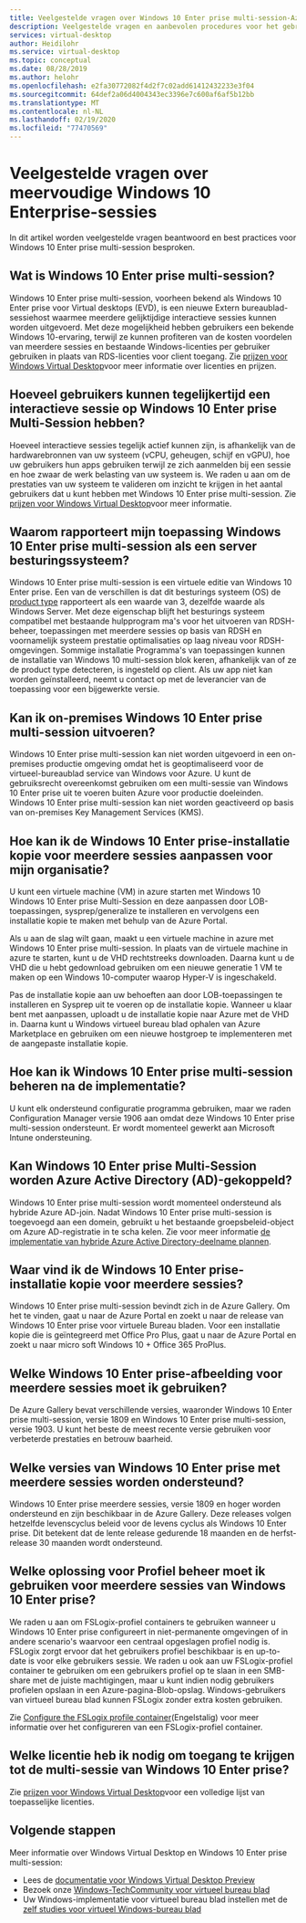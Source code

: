```yaml
---
title: Veelgestelde vragen over Windows 10 Enter prise multi-session-Azure
description: Veelgestelde vragen en aanbevolen procedures voor het gebruik van Windows 10 Enter prise multi-session voor virtueel bureau blad van Windows.
services: virtual-desktop
author: Heidilohr
ms.service: virtual-desktop
ms.topic: conceptual
ms.date: 08/28/2019
ms.author: helohr
ms.openlocfilehash: e2fa30772082f4d2f7c02add61412432233e3f04
ms.sourcegitcommit: 64def2a06d4004343ec3396e7c600af6af5b12bb
ms.translationtype: MT
ms.contentlocale: nl-NL
ms.lasthandoff: 02/19/2020
ms.locfileid: "77470569"
---
```

# <a name="windows-10-enterprise-multi-session-faq"></a>Veelgestelde vragen over meervoudige Windows 10 Enterprise-sessies

In dit artikel worden veelgestelde vragen beantwoord en best practices voor Windows 10 Enter prise multi-session besproken.
 
## <a name="what-is-windows-10-enterprise-multi-session"></a>Wat is Windows 10 Enter prise multi-session? 

Windows 10 Enter prise multi-session, voorheen bekend als Windows 10 Enter prise voor Virtual desktops (EVD), is een nieuwe Extern bureaublad-sessiehost waarmee meerdere gelijktijdige interactieve sessies kunnen worden uitgevoerd. Met deze mogelijkheid hebben gebruikers een bekende Windows 10-ervaring, terwijl ze kunnen profiteren van de kosten voordelen van meerdere sessies en bestaande Windows-licenties per gebruiker gebruiken in plaats van RDS-licenties voor client toegang. Zie [prijzen voor Windows Virtual Desktop](https://azure.microsoft.com/pricing/details/virtual-desktop/)voor meer informatie over licenties en prijzen. 
 
## <a name="how-many-users-can-simultaneously-have-an-interactive-session-on-windows-10-enterprise-multi-session"></a>Hoeveel gebruikers kunnen tegelijkertijd een interactieve sessie op Windows 10 Enter prise Multi-Session hebben?

Hoeveel interactieve sessies tegelijk actief kunnen zijn, is afhankelijk van de hardwarebronnen van uw systeem (vCPU, geheugen, schijf en vGPU), hoe uw gebruikers hun apps gebruiken terwijl ze zich aanmelden bij een sessie en hoe zwaar de werk belasting van uw systeem is. We raden u aan om de prestaties van uw systeem te valideren om inzicht te krijgen in het aantal gebruikers dat u kunt hebben met Windows 10 Enter prise multi-session. Zie [prijzen voor Windows Virtual Desktop](https://azure.microsoft.com/pricing/details/virtual-desktop/)voor meer informatie. 
 
## <a name="why-does-my-application-report-windows-10-enterprise-multi-session-as-a-server-operating-system"></a>Waarom rapporteert mijn toepassing Windows 10 Enter prise multi-session als een server besturingssysteem?

Windows 10 Enter prise multi-session is een virtuele editie van Windows 10 Enter prise. Een van de verschillen is dat dit besturings systeem (OS) de [product type](/windows/win32/cimwin32prov/win32-operatingsystem) rapporteert als een waarde van 3, dezelfde waarde als Windows Server. Met deze eigenschap blijft het besturings systeem compatibel met bestaande hulpprogram ma's voor het uitvoeren van RDSH-beheer, toepassingen met meerdere sessies op basis van RDSH en voornamelijk systeem prestatie optimalisaties op laag niveau voor RDSH-omgevingen. Sommige installatie Programma's van toepassingen kunnen de installatie van Windows 10 multi-session blok keren, afhankelijk van of ze de product type detecteren, is ingesteld op client. Als uw app niet kan worden geïnstalleerd, neemt u contact op met de leverancier van de toepassing voor een bijgewerkte versie. 
 
## <a name="can-i-run-windows-10-enterprise-multi-session-on-premises"></a>Kan ik on-premises Windows 10 Enter prise multi-session uitvoeren?

Windows 10 Enter prise multi-session kan niet worden uitgevoerd in een on-premises productie omgeving omdat het is geoptimaliseerd voor de virtueel-bureaublad service van Windows voor Azure. U kunt de gebruiksrecht overeenkomst gebruiken om een multi-sessie van Windows 10 Enter prise uit te voeren buiten Azure voor productie doeleinden. Windows 10 Enter prise multi-session kan niet worden geactiveerd op basis van on-premises Key Management Services (KMS).
 
## <a name="how-do-i-customize-the-windows-10-enterprise-multi-session-image-for-my-organization"></a>Hoe kan ik de Windows 10 Enter prise-installatie kopie voor meerdere sessies aanpassen voor mijn organisatie?

U kunt een virtuele machine (VM) in azure starten met Windows 10 Windows 10 Enter prise Multi-Session en deze aanpassen door LOB-toepassingen, sysprep/generalize te installeren en vervolgens een installatie kopie te maken met behulp van de Azure Portal.  
 
Als u aan de slag wilt gaan, maakt u een virtuele machine in azure met Windows 10 Enter prise multi-session. In plaats van de virtuele machine in azure te starten, kunt u de VHD rechtstreeks downloaden. Daarna kunt u de VHD die u hebt gedownload gebruiken om een nieuwe generatie 1 VM te maken op een Windows 10-computer waarop Hyper-V is ingeschakeld.

Pas de installatie kopie aan uw behoeften aan door LOB-toepassingen te installeren en Sysprep uit te voeren op de installatie kopie. Wanneer u klaar bent met aanpassen, uploadt u de installatie kopie naar Azure met de VHD in. Daarna kunt u Windows virtueel bureau blad ophalen van Azure Marketplace en gebruiken om een nieuwe hostgroep te implementeren met de aangepaste installatie kopie.
 
## <a name="how-do-i-manage-windows-10-enterprise-multi-session-after-deployment"></a>Hoe kan ik Windows 10 Enter prise multi-session beheren na de implementatie?

U kunt elk ondersteund configuratie programma gebruiken, maar we raden Configuration Manager versie 1906 aan omdat deze Windows 10 Enter prise multi-session ondersteunt. Er wordt momenteel gewerkt aan Microsoft Intune ondersteuning.
 
## <a name="can-windows-10-enterprise-multi-session-be-azure-active-directory-ad-joined"></a>Kan Windows 10 Enter prise Multi-Session worden Azure Active Directory (AD)-gekoppeld?

Windows 10 Enter prise multi-session wordt momenteel ondersteund als hybride Azure AD-join. Nadat Windows 10 Enter prise multi-session is toegevoegd aan een domein, gebruikt u het bestaande groepsbeleid-object om Azure AD-registratie in te scha kelen. Zie voor meer informatie [de implementatie van hybride Azure Active Directory-deelname plannen](../active-directory/devices/hybrid-azuread-join-plan.md).
 
## <a name="where-can-i-find-the-windows-10-enterprise-multi-session-image"></a>Waar vind ik de Windows 10 Enter prise-installatie kopie voor meerdere sessies?

Windows 10 Enter prise multi-session bevindt zich in de Azure Gallery. Om het te vinden, gaat u naar de Azure Portal en zoekt u naar de release van Windows 10 Enter prise voor virtuele Bureau bladen. Voor een installatie kopie die is geïntegreerd met Office Pro Plus, gaat u naar de Azure Portal en zoekt u naar micro soft Windows 10 + Office 365 ProPlus.

## <a name="which-windows-10-enterprise-multi-session-image-should-i-use"></a>Welke Windows 10 Enter prise-afbeelding voor meerdere sessies moet ik gebruiken?

De Azure Gallery bevat verschillende versies, waaronder Windows 10 Enter prise multi-session, versie 1809 en Windows 10 Enter prise multi-session, versie 1903. U kunt het beste de meest recente versie gebruiken voor verbeterde prestaties en betrouw baarheid.
 
## <a name="which-windows-10-enterprise-multi-session-versions-are-supported"></a>Welke versies van Windows 10 Enter prise met meerdere sessies worden ondersteund?

Windows 10 Enter prise meerdere sessies, versie 1809 en hoger worden ondersteund en zijn beschikbaar in de Azure Gallery. Deze releases volgen hetzelfde levenscyclus beleid voor de levens cyclus als Windows 10 Enter prise. Dit betekent dat de lente release gedurende 18 maanden en de herfst-release 30 maanden wordt ondersteund.
 
## <a name="which-profile-management-solution-should-i-use-for-windows-10-enterprise-multi-session"></a>Welke oplossing voor Profiel beheer moet ik gebruiken voor meerdere sessies van Windows 10 Enter prise?

We raden u aan om FSLogix-profiel containers te gebruiken wanneer u Windows 10 Enter prise configureert in niet-permanente omgevingen of in andere scenario's waarvoor een centraal opgeslagen profiel nodig is. FSLogix zorgt ervoor dat het gebruikers profiel beschikbaar is en up-to-date is voor elke gebruikers sessie. We raden u ook aan uw FSLogix-profiel container te gebruiken om een gebruikers profiel op te slaan in een SMB-share met de juiste machtigingen, maar u kunt indien nodig gebruikers profielen opslaan in een Azure-pagina-Blob-opslag. Windows-gebruikers van virtueel bureau blad kunnen FSLogix zonder extra kosten gebruiken.
 
Zie [Configure the FSLogix profile container](create-host-pools-user-profile.md#configure-the-fslogix-profile-container)(Engelstalig) voor meer informatie over het configureren van een FSLogix-profiel container.  

## <a name="which-license-do-i-need-to-access-windows-10-enterprise-multi-session"></a>Welke licentie heb ik nodig om toegang te krijgen tot de multi-sessie van Windows 10 Enter prise?

Zie [prijzen voor Windows Virtual Desktop](https://azure.microsoft.com/pricing/details/virtual-desktop/)voor een volledige lijst van toepasselijke licenties.
 
## <a name="next-steps"></a>Volgende stappen

Meer informatie over Windows Virtual Desktop en Windows 10 Enter prise multi-session:

- Lees de [documentatie voor Windows Virtual Desktop Preview](overview.md)
- Bezoek onze [Windows-TechCommunity voor virtueel bureau blad](https://techcommunity.microsoft.com/t5/Windows-Virtual-Desktop/bd-p/WindowsVirtualDesktop)
- Uw Windows-implementatie voor virtueel bureau blad instellen met de [zelf studies voor virtueel Windows-bureau blad](tenant-setup-azure-active-directory.md)
